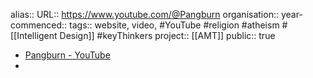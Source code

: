 alias::
URL:: https://www.youtube.com/@Pangburn
organisation::
year-commenced::
tags:: website, video, #YouTube #religion #atheism #[[Intelligent Design]] #keyThinkers 
project:: [[AMT]] 
public:: true

- [Pangburn - YouTube](https://www.youtube.com/@Pangburn)
-